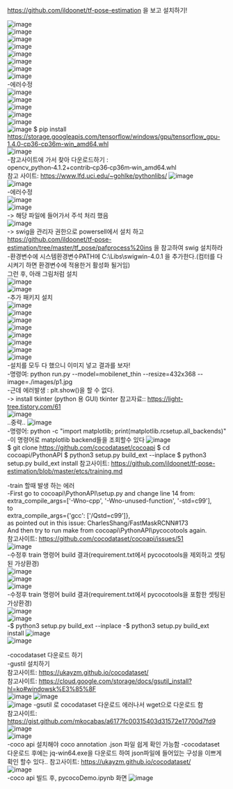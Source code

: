 https://github.com/ildoonet/tf-pose-estimation 을 보고 설치하기!  

![image](https://user-images.githubusercontent.com/56099627/75567025-23c51680-5a94-11ea-9a4e-1cc584f74771.png)  
![image](https://user-images.githubusercontent.com/56099627/75567086-49eab680-5a94-11ea-97cf-1dcc5376972b.png)  
![image](https://user-images.githubusercontent.com/56099627/75567157-65ee5800-5a94-11ea-94ac-cc57c07c2841.png)  
![image](https://user-images.githubusercontent.com/56099627/75567217-7b638200-5a94-11ea-94a4-0200627c0c02.png)  
![image](https://user-images.githubusercontent.com/56099627/75567267-93d39c80-5a94-11ea-93c6-393f70965aca.png)  
![image](https://user-images.githubusercontent.com/56099627/75567325-b1086b00-5a94-11ea-8358-78f8a8a34bd2.png)  
![image](https://user-images.githubusercontent.com/56099627/75567385-caa9b280-5a94-11ea-98c4-d7418abe2a5f.png)  
![image](https://user-images.githubusercontent.com/56099627/75567449-e614bd80-5a94-11ea-8e55-256baa5d6e93.png)  
-에러수정    
![image](https://user-images.githubusercontent.com/56099627/75607031-50316f00-5b36-11ea-9a28-455bfb0936b4.png)  
![image](https://user-images.githubusercontent.com/56099627/75607046-78b96900-5b36-11ea-9a65-e23e125b26a0.png)  
![image](https://user-images.githubusercontent.com/56099627/75607065-a7374400-5b36-11ea-8cb2-d48554189aca.png)  
![image](https://user-images.githubusercontent.com/56099627/75607083-c59d3f80-5b36-11ea-8329-e1fc145c1dbe.png)  
![image](https://user-images.githubusercontent.com/56099627/75607096-dbab0000-5b36-11ea-90b5-0908eeed7015.png)  
![image](https://user-images.githubusercontent.com/56099627/75607113-19a82400-5b37-11ea-8ce9-32cf776334f4.png) 
$ pip install https://storage.googleapis.com/tensorflow/windows/gpu/tensorflow_gpu-1.4.0-cp36-cp36m-win_amd64.whl  
![image](https://user-images.githubusercontent.com/56099627/75607130-3f352d80-5b37-11ea-83c3-f76a69b3bb74.png)  
-참고사이트에 가서 찾아 다운로드하기 : opencv_python‑4.1.2+contrib‑cp36‑cp36m‑win_amd64.whl  
참고 사이트: https://www.lfd.uci.edu/~gohlke/pythonlibs/
![image](https://user-images.githubusercontent.com/56099627/75607138-5411c100-5b37-11ea-86ff-db8d69738560.png)  
![image](https://user-images.githubusercontent.com/56099627/75607150-6db30880-5b37-11ea-9be6-e097fc0da948.png)  
-에러수정  
![image](https://user-images.githubusercontent.com/56099627/75608132-29783600-5b40-11ea-8943-09a8eb2621cd.png)  
![image](https://user-images.githubusercontent.com/56099627/75610291-58e46e00-5b53-11ea-875f-01ddea8dd2fd.png)  
-> 해당 파일에 들어가서 주석 처리 했음  
![image](https://user-images.githubusercontent.com/56099627/75610306-79acc380-5b53-11ea-87ed-9106088d07c7.png)  
-> swig을 관리자 권한으로 powersell에서 설치 하고  
https://github.com/ildoonet/tf-pose-estimation/tree/master/tf_pose/pafprocess%20ins 을 참고하여 swig 설치하라  
-환경변수에 시스템환경변수PATH에 C:\Libs\swigwin-4.0.1 을 추가한다.(컴터를 다시켜기 하면 환경변수에 적용한거 활성화 될거임)  
그런 후, 아래 그림처럼 설치  
![image](https://user-images.githubusercontent.com/56099627/75610596-fd67af80-5b55-11ea-9076-3028e6b0db1d.png)  
![image](https://user-images.githubusercontent.com/56099627/75610622-2a1bc700-5b56-11ea-81da-8603e3cdc108.png)  
-추가 패키지 설치  
![image](https://user-images.githubusercontent.com/56099627/75611486-43c10c80-5b5e-11ea-9bc4-46846234b43f.png)  
![image](https://user-images.githubusercontent.com/56099627/75611520-7bc84f80-5b5e-11ea-8d27-64ce54c8c2e2.png)  
![image](https://user-images.githubusercontent.com/56099627/75611535-a4e8e000-5b5e-11ea-8f52-b2fa5f1392c9.png)  
![image](https://user-images.githubusercontent.com/56099627/75611540-c1851800-5b5e-11ea-89cd-d8f71ba348da.png)  
![image](https://user-images.githubusercontent.com/56099627/75611548-de215000-5b5e-11ea-9c78-1ea3e5accd28.png)  
![image](https://user-images.githubusercontent.com/56099627/75611570-00b36900-5b5f-11ea-9572-d659011e082e.png)  
![image](https://user-images.githubusercontent.com/56099627/75611586-22aceb80-5b5f-11ea-809d-4a4cd90d8fc1.png)  
![image](https://user-images.githubusercontent.com/56099627/75611600-3b1d0600-5b5f-11ea-8ce5-147aed98ffc5.png)  
-설치를 모두 다 했으니 이미지 넣고 결과를 보자!  
-명령여: python run.py --model=mobilenet_thin --resize=432x368 --image=./images/p1.jpg  
-근데 에러발생 : plt.show()을 할 수 없다.  
  -> install tkinter (python 용 GUI)
tkinter 참고자료:: https://light-tree.tistory.com/61  
![image](https://user-images.githubusercontent.com/56099627/75611844-80423780-5b61-11ea-9f6e-3b853a42f9fa.png)  
..중략..
![image](https://user-images.githubusercontent.com/56099627/75611861-9ea83300-5b61-11ea-9c1e-6460f40c8034.png)  
-명령어: python -c "import matplotlib; print(matplotlib.rcsetup.all_backends)"
-이 명령어로 matplotlib backend들을 조회할수 있다
![image](https://user-images.githubusercontent.com/56099627/75612159-59d1cb80-5b64-11ea-9d90-c83d1ff0e5ba.png)  
$ git clone https://github.com/cocodataset/cocoapi
$ cd cocoapi/PythonAPI
$ python3 setup.py build_ext --inplace
$ python3 setup.py build_ext install
참고사이트: https://github.com/ildoonet/tf-pose-estimation/blob/master/etcs/training.md
  
-train 할때 발생 하는 에러  
-First go to cocoapi\PythonAPI\setup.py and change line 14 from:  
extra_compile_args=['-Wno-cpp', '-Wno-unused-function', '-std=c99'],  
to  
extra_compile_args={'gcc': ['/Qstd=c99']},  
as pointed out in this issue: CharlesShang/FastMaskRCNN#173  
And then try to run make from cocoapi\PythonAPI\pycocotools again.  
참고사이트: https://github.com/cocodataset/cocoapi/issues/51  
![image](https://user-images.githubusercontent.com/56099627/75663702-9ca2b900-5cb4-11ea-9121-3343dea4f870.png)  
-수정후 train 명령어 build 결과(requirement.txt에서 pycocotools을 제외하고 셋팅된 가상환경)  
![image](https://user-images.githubusercontent.com/56099627/75663880-eb505300-5cb4-11ea-80a6-6326b78e7efc.png)  
![image](https://user-images.githubusercontent.com/56099627/75663977-16d33d80-5cb5-11ea-8fcd-de7460273659.png)  
![image](https://user-images.githubusercontent.com/56099627/75664156-59951580-5cb5-11ea-9b07-c279418d3eed.png)  
-수정후 train 명령어 build 결과(requirement.txt에서 pycocotools을 포함한 셋팅된 가상환경)  
![image](https://user-images.githubusercontent.com/56099627/75664381-bc86ac80-5cb5-11ea-97d1-d900b42b9b52.png)  
![image](https://user-images.githubusercontent.com/56099627/75664595-0b344680-5cb6-11ea-9f97-02debaf91cd3.png)  
-$ python3 setup.py build_ext --inplace
-$ python3 setup.py build_ext install
![image](https://user-images.githubusercontent.com/56099627/75665214-2a7fa380-5cb7-11ea-8139-acb3dfc6f1fd.png)  
![image](https://user-images.githubusercontent.com/56099627/75665256-3f5c3700-5cb7-11ea-9c72-501b0f3f33c4.png)  

-cocodataset 다운로드 하기  
-gustil 설치하기  
참고사이트: https://ukayzm.github.io/cocodataset/  
참고사이트: https://cloud.google.com/storage/docs/gsutil_install?hl=ko#windowsk%E3%85%8F  
![image](https://user-images.githubusercontent.com/56099627/75673703-e72d3100-5cc6-11ea-9d3c-54a9a9f972b4.png) 
![image](https://user-images.githubusercontent.com/56099627/75673872-4ab75e80-5cc7-11ea-9de8-5b7332b13722.png)  
![image](https://user-images.githubusercontent.com/56099627/75673955-79cdd000-5cc7-11ea-86a7-e650cdd2130b.png)
-gsutil 로 cocodataset 다운로드 에러나서 wget으로 다운로드 함  
참고사이트: https://gist.github.com/mkocabas/a6177fc00315403d31572e17700d7fd9  
![image](https://user-images.githubusercontent.com/56099627/75675063-b7335d00-5cc9-11ea-8471-9045cffdc54c.png)  
![image](https://user-images.githubusercontent.com/56099627/75675116-d631ef00-5cc9-11ea-8735-238d5f4825a7.png)  
-coco api 설치해야 coco annotation .json 파일 쉽게 확인 가능함
-cocodataset 다운로드 후에는 jq-win64.exe을 다운로드 하여 json파일에 들어있는 구성을 이쁘게 확인 할수 있다..
참고사이트: https://ukayzm.github.io/cocodataset/  
![image](https://user-images.githubusercontent.com/56099627/75784557-b53ecc00-5da5-11ea-9603-840d1eabbb9c.png)  
-coco api 빌드 후, pycocoDemo.ipynb 화면
![image](https://user-images.githubusercontent.com/56099627/75785107-90972400-5da6-11ea-8b9c-5521ca20cda6.png)  
